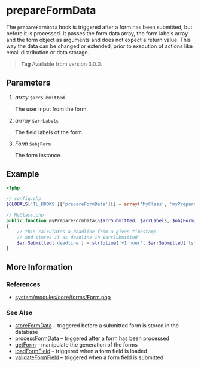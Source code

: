 # prepareFormData

The `prepareFormData` hook is triggered after a form has been submitted, but 
before it is processed. It passes the form data array, the form labels array 
and the form object as arguments and does not expect a return value. This way 
the data can be changed or extended, prior to execution of actions like email 
distribution or data storage.

> **Tag** Available from version 3.0.0.


## Parameters

1. *array* `$arrSubmitted`

	The user input from the form.

2. *arrray* `$arrLabels`

	The field labels of the form.

3. *Form* `$objForm`

	The form instance.


## Example

```php
<?php

// config.php
$GLOBALS['TL_HOOKS']['prepareFormData'][] = array('MyClass', 'myPrepareFormData');

// MyClass.php
public function myPrepareFormData(&$arrSubmitted, $arrLabels, $objForm)
{
    // this calculates a deadline from a given timestamp
    // and stores it as deadline in $arrSubmitted 
    $arrSubmitted['deadline'] = strtotime('+1 hour', $arrSubmitted['tstamp']);
}
```


## More Information


### References

- [system/modules/core/forms/Form.php](https://github.com/contao/core/blob/3.0.0/system/modules/core/forms/Form.php#L257)


### See Also

- [storeFormData](storeFormData.md) – triggered before a submitted form is stored in the database
- [processFormData](processFormData.md) – triggered after a form has been processed
- [getForm](getForm.md) – manipulate the generation of the forms
- [loadFormField](loadFormField.md) – triggered when a form field is loaded
- [validateFormField](validateFormField.md) – triggered when a form field is submitted